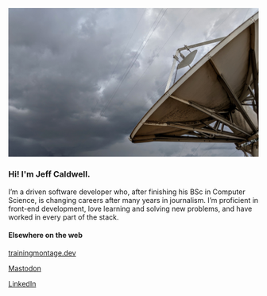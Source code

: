 ![An old rusted sattelite dish, aimed toward an overcast sky, darkened by foreboding clouds.](https://raw.githubusercontent.com/nemo-omen/nemo-omen/main/dish.jpg)

### Hi! I'm Jeff Caldwell.

I’m a driven software developer who, after finishing his BSc in Computer Science, is changing careers after many years in journalism. I’m proficient in front-end development, love learning and solving new problems, and have worked in every part of the stack.


#### Elsewhere on the web

[trainingmontage.dev](https://trainingmontage.dev)

<a rel="nofollow me" class="Link--primary" href="https://hachyderm.io/@trainingmontage">Mastodon</a>

[LinkedIn](https://www.linkedin.com/in/jeff-d-caldwell)
